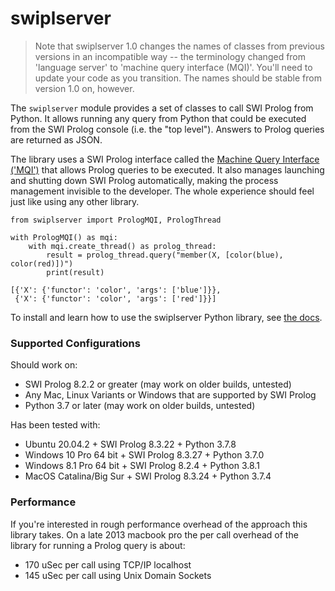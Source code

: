 
# swiplserver

> Note that swiplserver 1.0 changes the names of classes from previous versions in an incompatible way -- the terminology changed from 'language server' to 'machine query interface (MQI)'.  You'll need to update your code as you transition.  The names should be stable from version 1.0 on, however.

The `swiplserver` module provides a set of classes to call SWI Prolog from Python. It allows running any query from Python that could be executed from the SWI Prolog console (i.e. the "top level"). Answers to Prolog queries are returned as JSON.

The library uses a SWI Prolog interface called the [Machine Query Interface ('MQI')](https://www.swi-prolog.org/pldoc/doc_for?object=section(%27packages/mqi.html%27)) that allows Prolog queries to be executed. It also manages launching and shutting down SWI Prolog automatically, making the process management invisible to the developer.  The whole experience should feel just like using any other library.

~~~
from swiplserver import PrologMQI, PrologThread

with PrologMQI() as mqi:
    with mqi.create_thread() as prolog_thread:
        result = prolog_thread.query("member(X, [color(blue), color(red)])")
        print(result)

[{'X': {'functor': 'color', 'args': ['blue']}},
 {'X': {'functor': 'color', 'args': ['red']}}]
~~~

To install and learn how to use the swiplserver Python library, see [the docs](https://www.swi-prolog.org/packages/mqi/prologmqi.html).


### Supported Configurations
Should work on:
- SWI Prolog 8.2.2 or greater (may work on older builds, untested)
- Any Mac, Linux Variants or Windows that are supported by SWI Prolog
- Python 3.7 or later (may work on older builds, untested)

Has been tested with:
- Ubuntu 20.04.2 + SWI Prolog 8.3.22 + Python 3.7.8
- Windows 10 Pro 64 bit + SWI Prolog 8.3.27 + Python 3.7.0
- Windows 8.1 Pro 64 bit + SWI Prolog 8.2.4 + Python 3.8.1
- MacOS Catalina/Big Sur + SWI Prolog 8.3.24 + Python 3.7.4

### Performance
If you're interested in rough performance overhead of the approach this library takes.  On a late 2013 macbook pro the per call overhead of the library for running a Prolog query is about:
- 170 uSec per call using TCP/IP localhost
- 145 uSec per call using Unix Domain Sockets
